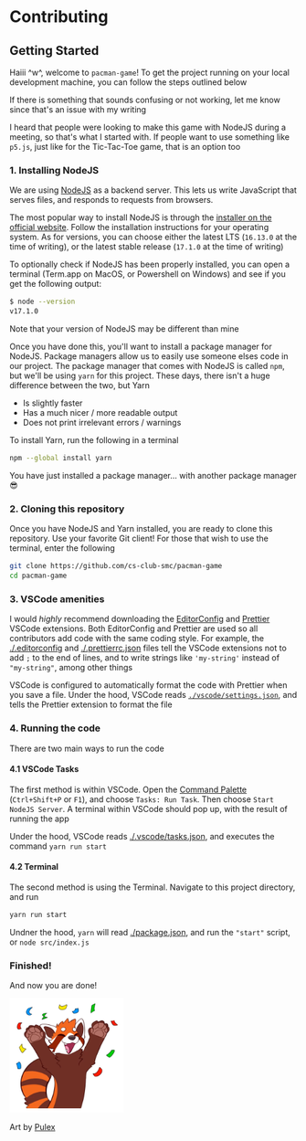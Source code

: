 # Contributing

## Getting Started

Haiii ^w^, welcome to `pacman-game`! To get the project running on your local development machine, you can follow the steps outlined below

If there is something that sounds confusing or not working, let me know since that's an issue with my writing

I heard that people were looking to make this game with NodeJS during a meeting, so that's what I started with. If people want to use something like `p5.js`, just like for the Tic-Tac-Toe game, that is an option too

### 1. Installing NodeJS

We are using [NodeJS](https://nodejs.org/en) as a backend server. This lets us write JavaScript that serves files, and responds to requests from browsers.

The most popular way to install NodeJS is through the [installer on the official website](https://nodejs.org). Follow the installation instructions for your operating system. As for versions, you can choose either the latest LTS (`16.13.0` at the time of writing), or the latest stable release (`17.1.0` at the time of writing)

To optionally check if NodeJS has been properly installed, you can open a terminal (Term.app on MacOS, or Powershell on Windows) and see if you get the following output:

```sh
$ node --version
v17.1.0
```

Note that your version of NodeJS may be different than mine

Once you have done this, you'll want to install a package manager for NodeJS. Package managers allow us to easily use someone elses code in our project. The package manager that comes with NodeJS is called `npm`, but we'll be using `yarn` for this project. These days, there isn't a huge difference between the two, but Yarn

- Is slightly faster
- Has a much nicer / more readable output
- Does not print irrelevant errors / warnings

To install Yarn, run the following in a terminal

```sh
npm --global install yarn
```

You have just installed a package manager... with another package manager 😎

### 2. Cloning this repository

Once you have NodeJS and Yarn installed, you are ready to clone this repository. Use your favorite Git client! For those that wish to use the terminal, enter the following

```sh
git clone https://github.com/cs-club-smc/pacman-game
cd pacman-game
```

### 3. VSCode amenities

I would _highly_ recommend downloading the [EditorConfig](https://editorconfig.org) and [Prettier](https://marketplace.visualstudio.com/items?itemName=esbenp.prettier-vscode) VSCode extensions. Both EditorConfig and Prettier are used so all contributors add code with the same coding style. For example, the [./.editorconfig](./.editorconfig) and [./.prettierrc.json](./.prettierrc.json) files tell the VSCode extensions not to add `;` to the end of lines, and to write strings like `'my-string'` instead of `"my-string"`, among other things

VSCode is configured to automatically format the code with Prettier when you save a file. Under the hood, VSCode reads [`./vscode/settings.json`](./vscode/settings.json), and tells the Prettier extension to format the file

### 4. Running the code

There are two main ways to run the code

#### 4.1 VSCode Tasks

The first method is within VSCode. Open the [Command Palette](https://code.visualstudio.com/docs/getstarted/userinterface#_command-palette) (`Ctrl+Shift+P` or `F1`), and choose `Tasks: Run Task`. Then choose `Start NodeJS Server`. A terminal within VSCode should pop up, with the result of running the app

Under the hood, VSCode reads [./.vscode/tasks.json](./vscode/tasks.json), and executes the command `yarn run start`

#### 4.2 Terminal

The second method is using the Terminal. Navigate to this project directory, and run

```sh
yarn run start
```

Undner the hood, `yarn` will read [./package.json](./package.json), and run the `"start"` script, or `node src/index.js`

### Finished!

And now you are done!

<img alt='Red Panda celebrating' src='./assets/red-panda-celebrate.png' width='200'>

Art by [Pulex](https://www.pulexart.com)
